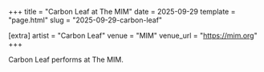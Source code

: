 +++
title = "Carbon Leaf at The MIM"
date = 2025-09-29
template = "page.html"
slug = "2025-09-29-carbon-leaf"

[extra]
artist = "Carbon Leaf"
venue = "MIM"
venue_url = "https://mim.org"
+++

Carbon Leaf performs at The MIM.
